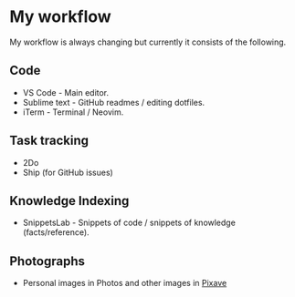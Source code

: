 # My workflow
My workflow is always changing but currently it consists of the following. 

## Code
- VS Code - Main editor.
- Sublime text - GitHub readmes / editing dotfiles.
- iTerm - Terminal / Neovim.

## Task tracking
- 2Do
- Ship (for GitHub issues)

## Knowledge Indexing
- SnippetsLab - Snippets of code / snippets of knowledge (facts/reference).


## Photographs
- Personal images in Photos and other images in [Pixave](../macOS/apps/Pixave.md)